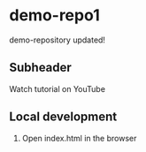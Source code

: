 # demo-repo1
demo-repository updated!

## Subheader

 Watch tutorial on YouTube

 ## Local development
 

 1. Open index.html in the browser
       
